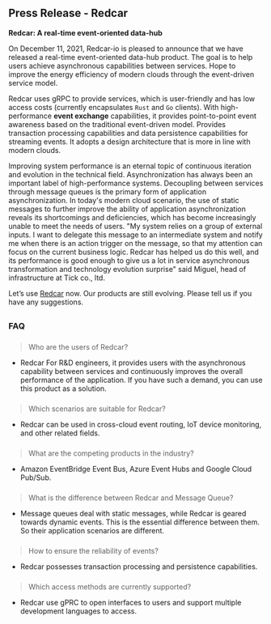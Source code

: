 [redcar]: https://github.com/redcar-io/redcar
## Press Release - Redcar

**Redcar: A real-time event-oriented data-hub**

On December 11, 2021, Redcar-io is pleased to announce that we have released 
a real-time event-oriented data-hub product. The goal is to help users achieve 
asynchronous capabilities between services. Hope to improve the energy efficiency 
of modern clouds through the event-driven service model.

Redcar uses gRPC to provide services, which is user-friendly and has low access 
costs (currently encapsulates `Rust` and `Go` clients). With high-performance **event 
exchange** capabilities, it provides point-to-point event awareness based on the 
traditional event-driven model. Provides transaction processing capabilities and 
data persistence capabilities for streaming events. It adopts a design architecture 
that is more in line with modern clouds.

Improving system performance is an eternal topic of continuous iteration and 
evolution in the technical field. Asynchronization has always been an important 
label of high-performance systems. Decoupling between services through message 
queues is the primary form of application asynchronization. In today's modern 
cloud scenario, the use of static messages to further improve the ability of 
application asynchronization reveals its shortcomings and deficiencies, which 
has become increasingly unable to meet the needs of users. "My system relies on 
a group of external inputs. I want to delegate this message to an intermediate 
system and notify me when there is an action trigger on the message, so that my 
attention can focus on the current business logic. Redcar has helped us do this 
well, and its performance is good enough to give us a lot in service asynchronous 
transformation and technology evolution surprise" said Miguel, head of infrastructure 
at Tick co., ltd.

Let’s use [Redcar][redcar] now. Our products are still evolving. Please tell us if you have 
any suggestions.

##
### FAQ
###
> Who are the users of Redcar?

* Redcar For R&D engineers, it provides users with the asynchronous capability between 
services and continuously improves the overall performance of the application. If you 
have such a demand, you can use this product as a solution.
###

###
> Which scenarios are suitable for Redcar?

* Redcar can be used in cross-cloud event routing, IoT device monitoring,  
and other related fields.
###

###
> What are the competing products in the industry?

* Amazon EventBridge Event Bus, Azure Event Hubs and Google Cloud Pub/Sub.
###

###
> What is the difference between Redcar and Message Queue?

* Message queues deal with static messages, while Redcar is geared towards dynamic events. 
This is the essential difference between them. So their application scenarios are different. 
###

###
> How to ensure the reliability of events?

* Redcar possesses transaction processing and persistence capabilities.
###

###
> Which access methods are currently supported?

* Redcar use gPRC to open interfaces to users and support multiple development languages to access.
###

